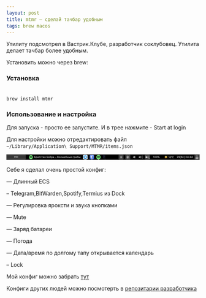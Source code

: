 ```yaml
---
layout: post
title: mtmr – сделай тачбар удобным
tags: brew macos 
---
```

Утилиту подсмотрел в Вастрик.Клубе, разработчик соклубовец. 
Утилита делает тачбар более удобным. 

Установить можно через brew:

### Установка

<code>
brew install mtmr
</code>
 
### Использование и настройка

Для запуска - просто ее запустите. И в трее нажмите - Start at login

Для настройки можно отредактировать файл <code> ~/Library/Application\ Support/MTMR/items.json </code>

![](https://raw.githubusercontent.com/tatarinovms/tatarinovms.github.io/master/images/posts/mtmr/logo.png)

Себе я сделал очень простой конфиг: 

— Длинный ECS

– Telegram,BitWarden,Spotify,Termius  из Dock

— Регулировка яроксти и звука кнопками

— Mute

— Заряд батареи

— Погода

— Дата/время по долгому тапу открывается календарь

– Lock 

Мой конфиг можно забрать [тут](https://raw.githubusercontent.com/tatarinovms/tatarinovms.github.io/master/images/posts/mtmr/items.json)

Конфиги других людей можно посмотерть в [репозитарии разработчика](https://github.com/Toxblh/MTMR-presets)

